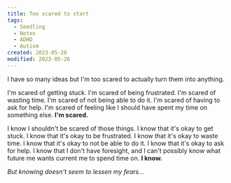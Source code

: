 ```yaml
---
title: Too scared to start
tags:
  - Seedling
  - Notes
  - ADHD
  - Autism
created: 2023-05-26
modified: 2023-05-26
---
```


I have so many ideas but I'm too scared to actually turn them into anything.

I'm scared of getting stuck.
I'm scared of being frustrated.
I'm scared of wasting time.
I'm scared of not being able to do it.
I'm scared of having to ask for help.
I'm scared of feeling like I should have spent my time on something else.
**I'm scared.**

I know I shouldn't be scared of those things.
I know that it's okay to get stuck.
I know that it's okay to be frustrated.
I know that it's okay to waste time.
I know that it's okay to not be able to do it.
I know that it's okay to ask for help.
I know that I don't have foresight, and I can't possibly know what future me wants current me to spend time on.
**I know.**

_But knowing doesn't seem to lessen my fears..._
